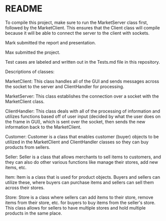 # README
To compile this project, make sure to run the MarketServer class first, followed by the MarketClient. This ensures that the Client class will compile because it will be able to connect the server to the client with sockets.

Mark submitted the report and presentation.

Max submitted the project.

Test cases are labeled and written out in the Tests.md file in this repository.

Descriptions of classes:

MarketClient:
  This class handles all of the GUI and sends messages across the socket to the server and ClientHandler for processing.
  
MarketServer: 
  This class establishes the connection over a socket with the MarketClient class.

ClientHandler:
  This class deals with all of the processing of information and utilizes functions based off of user input (decided by what the user does on the frame in GUI), which is sent over the socket, then sends the new information back to the MarketClient.
  
Customer:
  Customer is a class that enables customer (buyer) objects to be utilized in the MarketClient and ClientHandler classes so they can buy products from sellers.

Seller:
  Seller is a class that allows merchants to sell items to customers, and they can also do other various functions like manage their stores, add new items, etc.

Item:
  Item is a class that is used for product objects. Buyers and sellers can utilize these, where buyers can purchase items and sellers can sell them across their stores.
 
Store:
  Store is a class where sellers can add items to their store, remove items from their store, etc. for buyers to buy items from the seller's store. This class allows for sellers to have multiple stores and hold multiple products in the same place.
